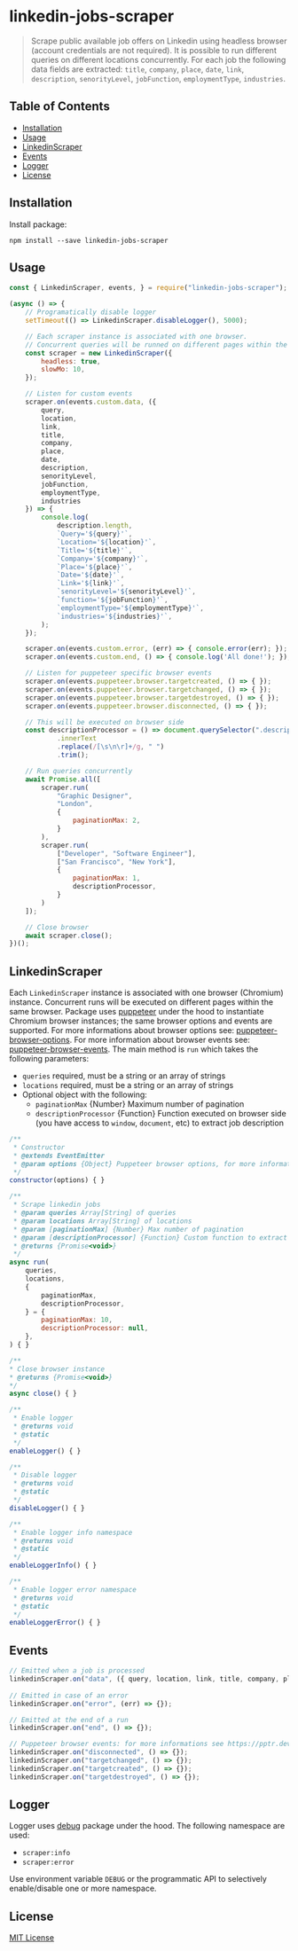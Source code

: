 # linkedin-jobs-scraper
> Scrape public available job offers on Linkedin using headless browser (account credentials are not required).
> It is possible to run different queries on different locations concurrently. 
> For each job the following data fields are extracted: `title`, `company`, `place`, `date`, `link`, `description`, 
> `senorityLevel`, `jobFunction`, `employmentType`, `industries`.

## Table of Contents

<!-- toc -->

* [Installation](#installation)
* [Usage](#usage)
* [LinkedinScraper](#linkedinscraper)
* [Events](#events)
* [Logger](#logger)
* [License](#license)

<!-- toc stop -->


## Installation
Install package:
```shell
npm install --save linkedin-jobs-scraper
```


## Usage 
```js
const { LinkedinScraper, events, } = require("linkedin-jobs-scraper");

(async () => {
    // Programatically disable logger
    setTimeout(() => LinkedinScraper.disableLogger(), 5000);

    // Each scraper instance is associated with one browser.
    // Concurrent queries will be runned on different pages within the same browser instance.
    const scraper = new LinkedinScraper({
        headless: true,
        slowMo: 10,
    });

    // Listen for custom events
    scraper.on(events.custom.data, ({ 
        query,
        location,
        link,
        title,
        company,
        place,
        date,
        description,
        senorityLevel,
        jobFunction,
        employmentType,
        industries 
    }) => {
        console.log(
            description.length,
            `Query='${query}'`,
            `Location='${location}'`,
            `Title='${title}'`,
            `Company='${company}'`,
            `Place='${place}'`,
            `Date='${date}'`,
            `Link='${link}'`,
            `senorityLevel='${senorityLevel}'`,
            `function='${jobFunction}'`,
            `employmentType='${employmentType}'`,
            `industries='${industries}'`,
        );
    });

    scraper.on(events.custom.error, (err) => { console.error(err); });
    scraper.on(events.custom.end, () => { console.log('All done!'); });

    // Listen for puppeteer specific browser events
    scraper.on(events.puppeteer.browser.targetcreated, () => { });
    scraper.on(events.puppeteer.browser.targetchanged, () => { });
    scraper.on(events.puppeteer.browser.targetdestroyed, () => { });
    scraper.on(events.puppeteer.browser.disconnected, () => { });

    // This will be executed on browser side
    const descriptionProcessor = () => document.querySelector(".description__text")
            .innerText
            .replace(/[\s\n\r]+/g, " ")
            .trim();

    // Run queries concurrently
    await Promise.all([
        scraper.run(
            "Graphic Designer",
            "London",
            {
                paginationMax: 2,
            }
        ),
        scraper.run(
            ["Developer", "Software Engineer"],
            ["San Francisco", "New York"],
            {
                paginationMax: 1,
                descriptionProcessor,
            }
        )
    ]);

    // Close browser
    await scraper.close();
})();
```


## LinkedinScraper
Each `LinkedinScraper` instance is associated with one browser (Chromium) instance. Concurrent runs will be executed
 on different pages within the same browser. Package uses [puppeteer](https://github.com/puppeteer/puppeteer) under the hood
 to instantiate Chromium browser instances; the same browser options and events are supported.
 For more informations about browser options see: [puppeteer-browser-options](https://pptr.dev/#?product=Puppeteer&version=v2.0.0&show=api-puppeteerlaunchoptions).
 For more information about browser events see: [puppeteer-browser-events](https://pptr.dev/#?product=Puppeteer&version=v2.0.0&show=api-class-browser).
 The main method is `run` which takes the following parameters:
 
* `queries` required, must be a string or an array of strings
* `locations` required, must be a string or an array of strings
* Optional object with the following:
    - `paginationMax` {Number} Maximum number of pagination
    - `descriptionProcessor` {Function} Function executed on browser side (you have access to `window`, `document`, etc) to extract job description   
 
```js
/**
 * Constructor
 * @extends EventEmitter
 * @param options {Object} Puppeteer browser options, for more informations see https://pptr.dev/#?product=Puppeteer&version=v2.0.0&show=api-puppeteerlaunchoptions
 */
constructor(options) { }

/**
 * Scrape linkedin jobs
 * @param queries Array[String] of queries
 * @param locations Array[String] of locations
 * @param [paginationMax] {Number} Max number of pagination
 * @param [descriptionProcessor] {Function} Custom function to extract job description on browser side
 * @returns {Promise<void>}
 */
async run(
    queries,
    locations,
    {
        paginationMax,
        descriptionProcessor,
    } = {
        paginationMax: 10,
        descriptionProcessor: null,
    },    
) { }

/**
* Close browser instance
* @returns {Promise<void>}
*/
async close() { }

/**
 * Enable logger
 * @returns void
 * @static
 */
enableLogger() { }

/**
 * Disable logger
 * @returns void
 * @static
 */
disableLogger() { }

/**
 * Enable logger info namespace
 * @returns void
 * @static
 */
enableLoggerInfo() { }

/**
 * Enable logger error namespace
 * @returns void
 * @static
 */
enableLoggerError() { } 
```


## Events
```js
// Emitted when a job is processed
linkedinScraper.on("data", ({ query, location, link, title, company, place, description, }) => {});
 
// Emitted in case of an error
linkedinScraper.on("error", (err) => {});

// Emitted at the end of a run
linkedinScraper.on("end", () => {});

// Puppeteer browser events: for more informations see https://pptr.dev/#?product=Puppeteer&version=v2.0.0&show=api-class-browser
linkedinScraper.on("disconnected", () => {});
linkedinScraper.on("targetchanged", () => {});
linkedinScraper.on("targetcreated", () => {});
linkedinScraper.on("targetdestroyed", () => {});
```
  
## Logger
Logger uses [debug](https://github.com/visionmedia/debug) package under the hood. The following namespace are used:
* `scraper:info`
* `scraper:error`

Use environment variable `DEBUG` or the programmatic API to selectively enable/disable one or more namespace.

## License
[MIT License](http://en.wikipedia.org/wiki/MIT_License)

